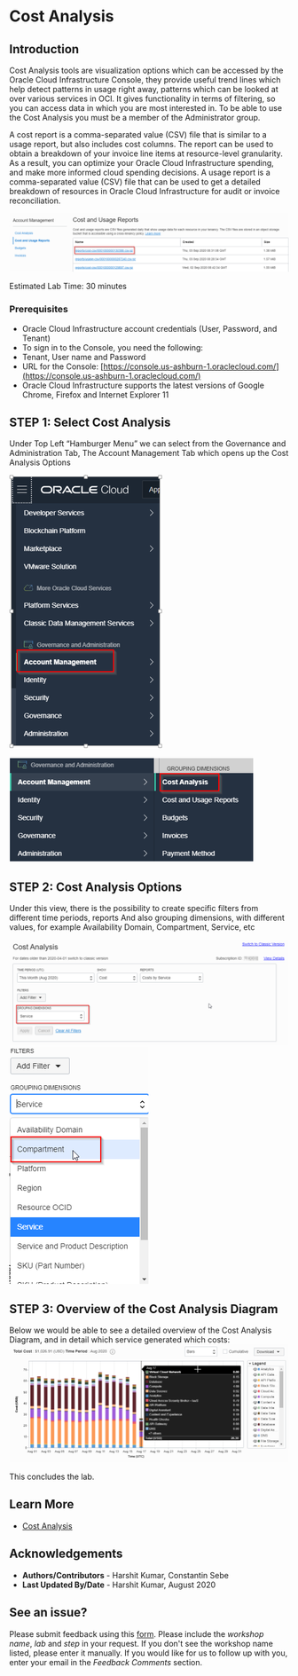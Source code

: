 # Cost Analysis

## Introduction
Cost Analysis tools are visualization options which can be accessed by the Oracle Cloud Infrastructure Console, they provide useful trend lines which help detect patterns in usage right away, patterns which can be looked at over various services in OCI. It gives functionality in terms of filtering, so you can access data in which you are most interested in. To be able to use the Cost Analysis you must be a member of the Administrator group.

A cost report is a comma-separated value (CSV) file that is similar to a usage report, but also includes cost columns. The report can be used to obtain a breakdown of your invoice line items at resource-level granularity. As a result, you can optimize your Oracle Cloud Infrastructure spending, and make more informed cloud spending decisions.
A usage report is a comma-separated value (CSV) file that can be used to get a detailed breakdown of resources in Oracle Cloud Infrastructure for audit or invoice reconciliation.

  ![](./images/Step0.png " ")

Estimated Lab Time: 30 minutes

### Prerequisites

* Oracle Cloud Infrastructure account credentials (User, Password, and Tenant)
* To sign in to the Console, you need the following:
* Tenant, User name and Password
* URL for the Console: [https://console.us-ashburn-1.oraclecloud.com/](https://console.us-ashburn-1.oraclecloud.com/)
* Oracle Cloud Infrastructure supports the latest versions of Google Chrome, Firefox and Internet Explorer 11

## **STEP 1**: Select Cost Analysis

Under Top Left “Hamburger Menu” we can select from the Governance and Administration Tab,
The Account Management Tab which opens up the Cost Analysis Options

  ![](./images/Step1.png " ")

  ![](./images/Step2.png " ")

## **STEP 2**: Cost Analysis Options

Under this view, there is the possibility to create specific filters from different time periods, reports
And also grouping dimensions, with different values, for example Availability Domain, Compartment, Service, etc

![](./images/Step3.png " ")
![](./images/Step4.png " ")

## **STEP 3**: Overview of the Cost Analysis Diagram

Below we would be able to see a detailed overview of the Cost Analysis Diagram, and in detail which service generated which costs:
![](./images/Step5.png " ")

This concludes the lab.

## Learn More
* [Cost Analysis](https://docs.cloud.oracle.com/en-us/iaas/Content/Billing/Concepts/costanalysisoverview.htm)

## Acknowledgements
* **Authors/Contributors** - Harshit Kumar, Constantin Sebe
* **Last Updated By/Date** - Harshit Kumar, August 2020

## See an issue?
Please submit feedback using this [form](https://apexapps.oracle.com/pls/apex/f?p=133:1:::::P1_FEEDBACK:1). Please include the *workshop name*, *lab* and *step* in your request.  If you don't see the workshop name listed, please enter it manually. If you would like for us to follow up with you, enter your email in the *Feedback Comments* section.
